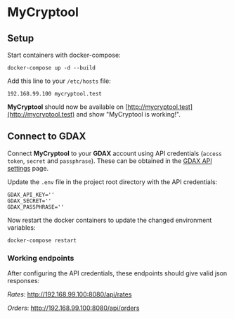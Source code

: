 # MyCryptool

## Setup

Start containers with docker-compose:
```
docker-compose up -d --build
```

Add this line to your ``/etc/hosts`` file:
```
192.168.99.100 mycryptool.test
```

__MyCryptool__ should now be available on [http://mycryptool.test](http://mycryptool.test) and show "MyCryptool is working!".

## Connect to GDAX

Connect __MyCryptool__ to your __GDAX__ account using API credentials (``access token``, ``secret`` and ``passphrase``).
These can be obtained in the [GDAX API settings](https://www.gdax.com/settings/api) page.

Update the ``.env`` file in the project root directory with the API credentials:

```
GDAX_API_KEY=''
GDAX_SECRET=''
GDAX_PASSPHRASE=''
```

Now restart the docker containers to update the changed environment variables:

```
docker-compose restart
```

### Working endpoints

After configuring the API credentials, these endpoints should give valid json responses:

_Rates_: http://192.168.99.100:8080/api/rates

_Orders_: http://192.168.99.100:8080/api/orders
